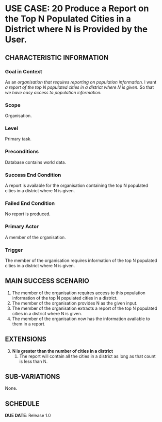 # USE CASE: 20 Produce a Report on the Top N Populated Cities in a District where N is Provided by the User.

## CHARACTERISTIC INFORMATION

### Goal in Context

As an *organisation that requires reporting on population information.*
I want *a report of the top N populated cities in a district where N is given.*
So that *we have easy access to population information.*

### Scope

Organisation.

### Level

Primary task.

### Preconditions

Database contains world data.

### Success End Condition

A report is available for the organisation containing the top N populated cities in a district where N is given.

### Failed End Condition

No report is produced.

### Primary Actor

A member of the organisation.

### Trigger

The member of the organisation requires information of the top N populated cities in a district where
N is given.

## MAIN SUCCESS SCENARIO

1. The member of the organisation requires access to this population information of the top N populated
   cities in a district.
2. The member of the organisation provides N as the given input.
3. The member of the organisation extracts a report of the top N populated cities in a
   district where N is given.
4. The member of the organisation now has the information available to them in a report.

## EXTENSIONS

3. **N is greater than the number of cities in a district**
    1. The report will contain all the cities in a district as long as that count is less than N.

## SUB-VARIATIONS

None.

## SCHEDULE

**DUE DATE**: Release 1.0